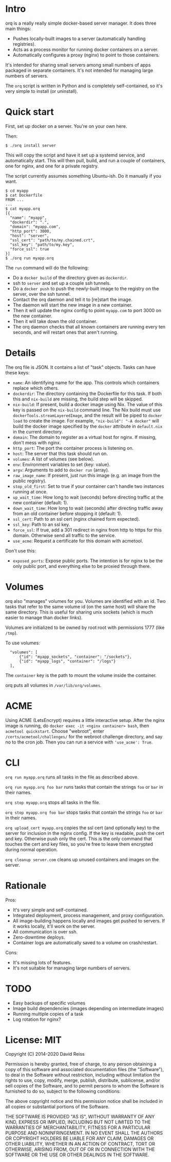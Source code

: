 
Intro
=====

orq is a really really simple docker-based server manager. It does three main
things:

- Pushes locally-built images to a server (automatically handling registries).
- Acts as a process monitor for running docker containers on a server.
- Automatically configures a proxy (nginx) to point to those containers.

It's intended for sharing small servers among small numbers of apps packaged in
separate containers. It's not intended for managing large numbers of servers.

The `orq` script is written in Python and is completely self-contained, so it's
very simple to install (or uninstall).


Quick start
===========

First, set up docker on a server. You're on your own here.

Then:

```
$ ./orq install server
```

This will copy the script and have it set up a systemd service, and
automatically start. This will then pull, build, and run a couple of
containers, one for nginx, and one for a private registry.

The script currently assumes something Ubuntu-ish. Do it manually if you want.

```
$ cd myapp
$ cat Dockerfile
FROM ...
...
$ cat myapp.orq
[{
  "name": "myapp",
  "dockerdir": ".",
  "domain": "myapp.com",
  "http_port": 3000,
  "host": "server",
  "ssl_cert": "path/to/my.chained.crt",
  "ssl_key": "path/to/my.key",
  "force_ssl": true
}]
$ ./orq run myapp.orq
```

The `run` command will do the following:

- Do a `docker build` of the directory given as `dockerdir`.
- ssh to `server` and set up a couple ssh tunnels.
- Do a `docker push` to push the newly-built image to the registry on the
  server, over the ssh tunnel.
- Contact the orq daemon and tell it to [re]start the image.
- The daemon will start the new image in a new container.
- Then it will update the nginx config to point `myapp.com` to port 3000 on
  the new container.
- Then it will take down the old container.
- The orq daemon checks that all known containers are running every ten seconds,
  and will restart ones that aren't running.


Details
=======

The orq file is JSON. It contains a list of "task" objects. Tasks can have these
keys:

- `name`: An identifying name for the app. This controls which containers
  replace which others.
- `dockerdir`: The directory containing the Dockerfile for this task.
  If both this and `nix-build` are missing, the build step will be skipped.
- `nix-build`: If present, build a docker image using Nix. The value of this
  key is passed on the `nix-build` command line. The Nix build must use
  `dockerTools.streamLayeredImage`, and the result will be piped to `docker
  load` to create the image. For example, `"nix-build": "-A docker"` will build
  the docker image specified by the `docker` attribute in `default.nix` in the
  current directory.
- `domain`: The domain to register as a virtual host for nginx. If missing,
  don't mess with nginx.
- `http_port`: The port the container process is listening on.
- `host`: The server that this task should run on.
- `volumes`: A list of volumes (see below).
- `env`: Environment variables to set {key: value}.
- `argv`: Arguments to add to `docker run` (array).
- `raw_image_name`: If present, just run this image (e.g. an image from the
  public registry).
- `stop_old_first`: Set to true if your container can't handle two instances
  running at once.
- `up_wait_time`: How long to wait (seconds) before directing traffic at the
  new container (default: 1).
- `down_wait_time`: How long to wait (seconds) after directing traffic away
  from an old container before stopping it (default: 1).
- `ssl_cert`: Path to an ssl cert (nginx chained form expected).
- `ssl_key`: Path to an ssl key.
- `force_ssl`: If true, add a 301 redirect in nginx from http to https for this
  domain. Otherwise send all traffic to the service.
- `use_acme`: Request a certificate for this domain with acmetool.

Don't use this:

- `exposed_ports`: Expose public ports. The intention is for nginx to be the
  only public port, and everything else to be proxied through there.


Volumes
=======

orq also "manages" volumes for you. Volumes are identified with an id. Two tasks
that refer to the same volume id (on the same host) will share the same
directory. This is useful for sharing unix sockets (which is much easier to
manage than docker links).

Volumes are initialized to be owned by root:root with permissions 1777 (like
`/tmp`).

To use volumes:

```
  "volumes": [
      {"id": "myapp_sockets", "container": "/sockets"},
      {"id": "myapp_logs", "container": "/logs"}
  ],
```

The `container` key is the path to mount the volume inside the container.

orq puts all volumes in `/var/lib/orq/volumes`.


ACME
====

Using ACME (LetsEncrypt) requires a little interactive setup. After the nginx
image is running, do `docker exec -it <nginx container> bash`, then `acmetool
quickstart`. Choose "webroot", enter `/certs/acmetool/challenges/` for the
webroot challenge directory, and say no to the cron job. Then you can run a
service with `'use_acme': True`.


CLI
===

`orq run myapp.orq` runs all tasks in the file as described above.

`orq run myapp.orq foo bar` runs tasks that contain the strings `foo` or `bar` in their names.

`orq stop myapp.orq` stops all tasks in the file.

`orq stop myapp.orq foo bar` stops tasks that contain the strings `foo` or `bar` in their names.

`orq upload_cert myapp.orq` copies the ssl cert (and optionally key) to the
server for inclusion in the nginx config. If the key is readable, push the cert
and key. Otherwise push only the cert. This is the only command that touches the
cert and key files, so you're free to leave them encrypted during normal
operation.

`orq cleanup server.com` cleans up unused containers and images on the server.


Rationale
=========

Pros:

- It's very simple and self-contained.
- Integrated deployment, process management, and proxy configuration.
- All image-building happens locally and images get pushed to servers. If it
  works locally, it'll work on the server.
- All communication is over ssh.
- Zero-downtime deploys.
- Container logs are automatically saved to a volume on crash/restart.

Cons:

- It's missing lots of features.
- It's not suitable for managing large numbers of servers.


TODO
====

- Easy backups of specific volumes
- Image build dependencies (images depending on intermediate images)
- Running multiple copies of a task
- Log rotation for nginx?



License: MIT
============

Copyright (C) 2014-2020 David Reiss

Permission is hereby granted, free of charge, to any person obtaining a copy of
this software and associated documentation files (the "Software"), to deal in
the Software without restriction, including without limitation the rights to
use, copy, modify, merge, publish, distribute, sublicense, and/or sell copies of
the Software, and to permit persons to whom the Software is furnished to do so,
subject to the following conditions:

The above copyright notice and this permission notice shall be included in all
copies or substantial portions of the Software.

THE SOFTWARE IS PROVIDED "AS IS", WITHOUT WARRANTY OF ANY KIND, EXPRESS OR
IMPLIED, INCLUDING BUT NOT LIMITED TO THE WARRANTIES OF MERCHANTABILITY, FITNESS
FOR A PARTICULAR PURPOSE AND NONINFRINGEMENT. IN NO EVENT SHALL THE AUTHORS OR
COPYRIGHT HOLDERS BE LIABLE FOR ANY CLAIM, DAMAGES OR OTHER LIABILITY, WHETHER
IN AN ACTION OF CONTRACT, TORT OR OTHERWISE, ARISING FROM, OUT OF OR IN
CONNECTION WITH THE SOFTWARE OR THE USE OR OTHER DEALINGS IN THE SOFTWARE.


